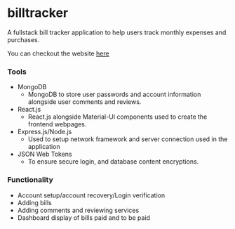 # billtracker
A fullstack bill tracker application to help users track monthly expenses and purchases.

You can checkout the website [here](billtracker.me)

### Tools
* MongoDB
  * MongoDB to store user passwords and account information alongside user comments and reviews.  
* React.js
  * React.js alongside Material-UI components used to create the frontend webpages. 
* Express.js/Node.js
  * Used to setup network framework and server connection used in the application   
* JSON Web Tokens
  * To ensure secure login, and database content encryptions.


### Functionality
* Account setup/account recovery/Login verification
* Adding bills
* Adding comments and reviewing services
* Dashboard display of bills paid and to be paid

